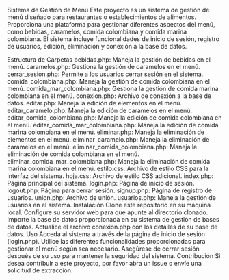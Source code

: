 Sistema de Gestión de Menú
Este proyecto es un sistema de gestión de menú diseñado para restaurantes o establecimientos de alimentos. Proporciona una plataforma para gestionar diferentes aspectos del menú, como bebidas, caramelos, comida colombiana y comida marina colombiana. El sistema incluye funcionalidades de inicio de sesión, registro de usuarios, edición, eliminación y conexión a la base de datos.

Estructura de Carpetas
bebidas.php: Maneja la gestión de bebidas en el menú.
caramelos.php: Gestiona la gestión de caramelos en el menú.
cerrar_sesion.php: Permite a los usuarios cerrar sesión en el sistema.
comida_colombiana.php: Maneja la gestión de comida colombiana en el menú.
comida_mar_colombiana.php: Gestiona la gestión de comida marina colombiana en el menú.
conexion.php: Archivo de conexión a la base de datos.
editar.php: Maneja la edición de elementos en el menú.
editar_caramelo.php: Maneja la edición de caramelos en el menú.
editar_comida_colombiana.php: Maneja la edición de comida colombiana en el menú.
editar_comida_mar_colombiana.php: Maneja la edición de comida marina colombiana en el menú.
eliminar.php: Maneja la eliminación de elementos en el menú.
eliminar_caramelo.php: Maneja la eliminación de caramelos en el menú.
eliminar_comida_colombiana.php: Maneja la eliminación de comida colombiana en el menú.
eliminar_comida_mar_colombiana.php: Maneja la eliminación de comida marina colombiana en el menú.
estilo.css: Archivo de estilo CSS para la interfaz del sistema.
hoja.css: Archivo de estilo CSS adicional.
index.php: Página principal del sistema.
login.php: Página de inicio de sesión.
logout.php: Página para cerrar sesión.
signup.php: Página de registro de usuarios.
union.php: Archivo de unión.
usuarios.php: Maneja la gestión de usuarios en el sistema.
Instalación
Clone este repositorio en su máquina local.
Configure su servidor web para que apunte al directorio clonado.
Importe la base de datos proporcionada en su sistema de gestión de bases de datos.
Actualice el archivo conexion.php con los detalles de su base de datos.
Uso
Acceda al sistema a través de la página de inicio de sesión (login.php).
Utilice las diferentes funcionalidades proporcionadas para gestionar el menú según sea necesario.
Asegúrese de cerrar sesión después de su uso para mantener la seguridad del sistema.
Contribución
Si desea contribuir a este proyecto, por favor abra un issue o envíe una solicitud de extracción.

